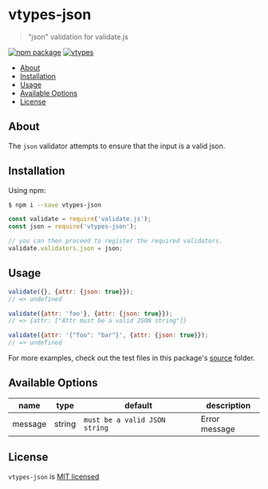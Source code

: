# vtypes-json

> "json" validation for validate.js

[![npm package][npm-badge]][npm-link]
[![vtypes][vtypes-badge]][repository]

- [About](#about)
- [Installation](#installation)
- [Usage](#usage)
- [Available Options](#available-options)
- [License](#license)

## About

The `json` validator attempts to ensure that the input is a valid json.

## Installation

Using npm:

```sh
$ npm i --save vtypes-json
```

```js
const validate = require('validate.js');
const json = require('vtypes-json');

// you can then proceed to register the required validators.
validate.validators.json = json;
```

## Usage

```js
validate({}, {attr: {json: true}});
// => undefined

validate({attr: 'foo'}, {attr: {json: true}});
// => {attr: ["Attr must be a valid JSON string"]}

validate({attr: '{"foo": "bar"}', {attr: {json: true}});
// => undefined
```

For more examples, check out the test files in this package's [source][src] folder.

## Available Options

| name    | type   | default                       | description   |
| ------- | ------ | ----------------------------- | ------------- |
| message | string | `must be a valid JSON string` | Error message |


## License

`vtypes-json` is [MIT licensed][license]

[npm-badge]: https://img.shields.io/npm/v/vtypes-json.svg?style=flat-square
[npm-link]: https://www.npmjs.com/package/vtypes-json
[repository]: https://github.com/yeojz/vtypes
[vtypes-badge]: https://img.shields.io/badge/vtypes-repo-blue.svg?style=flat-square
[license]: https://github.com/yeojz/vtypes/blob/master/LICENSE
[src]: https://github.com/yeojz/vtypes/tree/master/packages/vtypes-json/src
